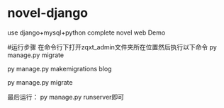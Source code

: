 # novel-django
use django+mysql+python complete novel web Demo

#运行步骤
在命令行下打开zqxt_admin文件夹所在位置然后执行以下命令
py manage.py migrate

py manage.py makemigrations blog

py manage.py migrate


最后运行： py manage.py runserver即可
